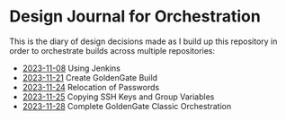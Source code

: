 # Design Journal for Orchestration

This is the diary of design decisions made as I build up this repository in order to orchestrate builds across multiple repositories:

* [2023-11-08](2023_11_08.md) Using Jenkins
* [2023-11-21](2023_11_21.md) Create GoldenGate Build
* [2023-11-24](2023_11_24.md) Relocation of Passwords
* [2023-11-25](2023_11_25.md) Copying SSH Keys and Group Variables
* [2023-11-28](2023_11_28.md) Complete GoldenGate Classic Orchestration
